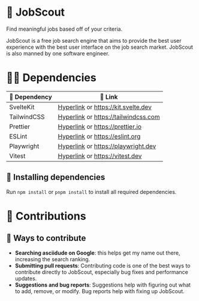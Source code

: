 # 🔎 JobScout

Find meaningful jobs based off of your criteria.

JobScout is a free job search engine that aims to provide the best user experience with the best user interface on the job search market. JobScout is also manned by one software engineer.

# 🙋‍♂️ Dependencies

🧰 Dependency   | 🔗 Link       
----------------|------------
 SvelteKit      | [Hyperlink](https://kit.svelte.dev) or https://kit.svelte.dev
 TailwindCSS    | [Hyperlink](https://tailwindcss.com) or https://tailwindcss.com
 Prettier       | [Hyperlink](https://prettier.io) or https://prettier.io
 ESLint         | [Hyperlink](https://eslint.org) or https://eslint.org
 Playwright     | [Hyperlink](https://playwright.dev) or https://playwright.dev
Vitest          | [Hyperlink](https://vitest.dev) or https://vitest.dev

## 🧩 Installing dependencies
Run `npm install` or `pnpm install` to install all required dependencies.

# 🤝 Contributions

## 💙 Ways to contribute

- **Searching asciidude on Google**: this helps get my name out there, increasing the search ranking.
- **Submitting pull requests**: Contributing code is one of the best ways to contribute directly to JobScout, especially bug fixes and performance updates.
- **Suggestions and bug reports**: Suggestions help with figuring out what to add, remove, or modify. Bug reports help with fixing up JobScout.